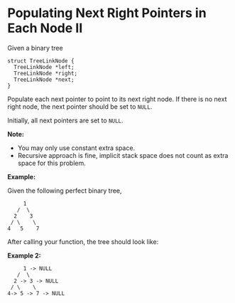 # Populating Next Right Pointers in Each Node II

Given a binary tree

```
struct TreeLinkNode {
  TreeLinkNode *left;
  TreeLinkNode *right;
  TreeLinkNode *next;
}
```

Populate each next pointer to point to its next right node. If there is no next right node, the next pointer should be set to `NULL`.

Initially, all next pointers are set to `NULL`.

__Note:__

- You may only use constant extra space.
- Recursive approach is fine, implicit stack space does not count as extra space for this problem.

__Example:__

Given the following perfect binary tree,

```
     1
   /  \
  2    3
 / \    \
4   5    7
```

After calling your function, the tree should look like:

__Example 2:__

```
     1 -> NULL
   /  \
  2 -> 3 -> NULL
 / \    \
4-> 5 -> 7 -> NULL
```